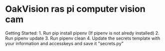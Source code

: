 # OakVision ras pi computer vision cam

Getting Started:
    1. Run pip install pipenv (If pipenv is not alredy installed)
    2. Run pipenv update
    3. Run pipenv clean
    4. Update the secrets template with your information and accesskeys and save it "secrets.py"
    

